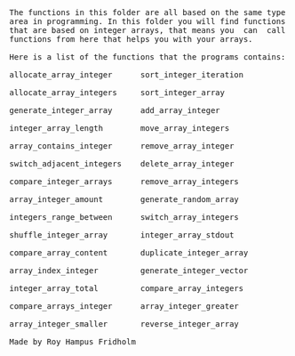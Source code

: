 
<pre>
The functions in this folder are all based on the same type
area in programming. In this folder you will find functions
that are based on integer arrays, that means you  can  call
functions from here that helps you with your arrays.

Here is a list of the functions that the programs contains:

allocate_array_integer      sort_integer_iteration

allocate_array_integers     sort_integer_array

generate_integer_array      add_array_integer

integer_array_length        move_array_integers

array_contains_integer      remove_array_integer

switch_adjacent_integers    delete_array_integer

compare_integer_arrays      remove_array_integers

array_integer_amount        generate_random_array

integers_range_between      switch_array_integers

shuffle_integer_array       integer_array_stdout

compare_array_content       duplicate_integer_array

array_index_integer         generate_integer_vector

integer_array_total         compare_array_integers

compare_arrays_integer      array_integer_greater

array_integer_smaller       reverse_integer_array

Made by Roy Hampus Fridholm
</pre>
